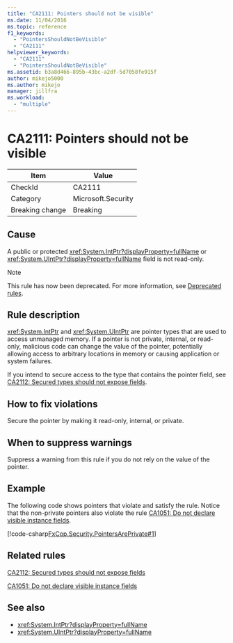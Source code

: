 ```yaml
---
title: "CA2111: Pointers should not be visible"
ms.date: 11/04/2016
ms.topic: reference
f1_keywords:
  - "PointersShouldNotBeVisible"
  - "CA2111"
helpviewer_keywords:
  - "CA2111"
  - "PointersShouldNotBeVisible"
ms.assetid: b3a8d466-895b-43bc-a2df-5d7058fe915f
author: mikejo5000
ms.author: mikejo
manager: jillfra
ms.workload:
  - "multiple"
---
```

# CA2111: Pointers should not be visible

|Item|Value|
|-|-|
|CheckId|CA2111|
|Category|Microsoft.Security|
|Breaking change|Breaking|

## Cause
A public or protected <xref:System.IntPtr?displayProperty=fullName> or <xref:System.UIntPtr?displayProperty=fullName> field is not read-only.

> [!NOTE]
> This rule has now been deprecated. For more information, see [Deprecated rules](fxcop-rule-port-status.md#deprecated-rules).

## Rule description
 <xref:System.IntPtr> and <xref:System.UIntPtr> are pointer types that are used to access unmanaged memory. If a pointer is not private, internal, or read-only, malicious code can change the value of the pointer, potentially allowing access to arbitrary locations in memory or causing application or system failures.

If you intend to secure access to the type that contains the pointer field, see [CA2112: Secured types should not expose fields](../code-quality/ca2112.md).

## How to fix violations
Secure the pointer by making it read-only, internal, or private.

## When to suppress warnings
Suppress a warning from this rule if you do not rely on the value of the pointer.

## Example
The following code shows pointers that violate and satisfy the rule. Notice that the non-private pointers also violate the rule [CA1051: Do not declare visible instance fields](../code-quality/ca1051.md).

[!code-csharp[FxCop.Security.PointersArePrivate#1](../code-quality/codesnippet/CSharp/ca2111-pointers-should-not-be-visible_1.cs)]

## Related rules
[CA2112: Secured types should not expose fields](../code-quality/ca2112.md)

[CA1051: Do not declare visible instance fields](../code-quality/ca1051.md)

## See also

- <xref:System.IntPtr?displayProperty=fullName>
- <xref:System.UIntPtr?displayProperty=fullName>
